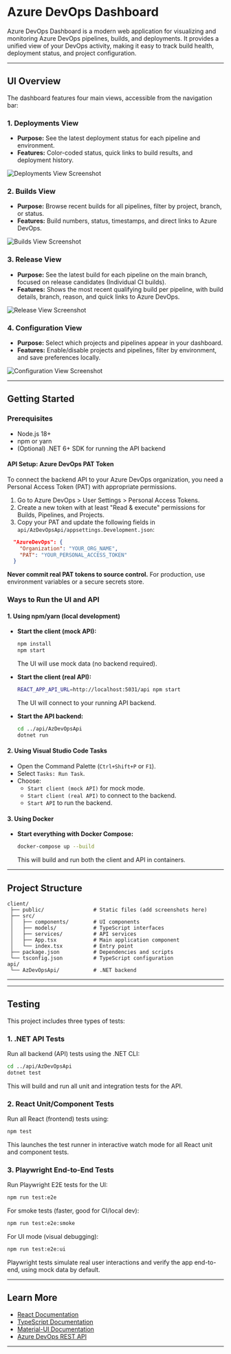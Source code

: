 # Azure DevOps Dashboard

Azure DevOps Dashboard is a modern web application for visualizing and monitoring Azure DevOps pipelines, builds, and deployments. It provides a unified view of your DevOps activity, making it easy to track build health, deployment status, and project configuration.

---


## UI Overview

The dashboard features four main views, accessible from the navigation bar:

### 1. Deployments View
- **Purpose:** See the latest deployment status for each pipeline and environment.
- **Features:** Color-coded status, quick links to build results, and deployment history.

![Deployments View Screenshot](client/screenshots/deployments-view.png)

### 2. Builds View
- **Purpose:** Browse recent builds for all pipelines, filter by project, branch, or status.
- **Features:** Build numbers, status, timestamps, and direct links to Azure DevOps.

![Builds View Screenshot](client/screenshots/builds-view.png)

### 3. Release View
- **Purpose:** See the latest build for each pipeline on the main branch, focused on release candidates (Individual CI builds).
- **Features:** Shows the most recent qualifying build per pipeline, with build details, branch, reason, and quick links to Azure DevOps.

![Release View Screenshot](client/screenshots/release-view.png)

### 4. Configuration View
- **Purpose:** Select which projects and pipelines appear in your dashboard.
- **Features:** Enable/disable projects and pipelines, filter by environment, and save preferences locally.

![Configuration View Screenshot](client/screenshots/configuration-view.png)

---

## Getting Started


### Prerequisites

- Node.js 18+
- npm or yarn
- (Optional) .NET 6+ SDK for running the API backend

#### API Setup: Azure DevOps PAT Token

To connect the backend API to your Azure DevOps organization, you need a Personal Access Token (PAT) with appropriate permissions.

1. Go to Azure DevOps > User Settings > Personal Access Tokens.
2. Create a new token with at least "Read & execute" permissions for Builds, Pipelines, and Projects.
3. Copy your PAT and update the following fields in `api/AzDevOpsApi/appsettings.Development.json`:

```json
  "AzureDevOps": {
    "Organization": "YOUR_ORG_NAME",
    "PAT": "YOUR_PERSONAL_ACCESS_TOKEN"
  }
```

**Never commit real PAT tokens to source control.**
For production, use environment variables or a secure secrets store.

### Ways to Run the UI and API

#### 1. Using npm/yarn (local development)

- **Start the client (mock API):**
  ```bash
  npm install
  npm start
  ```
  The UI will use mock data (no backend required).

- **Start the client (real API):**
  ```bash
  REACT_APP_API_URL=http://localhost:5031/api npm start
  ```
  The UI will connect to your running API backend.

- **Start the API backend:**
  ```bash
  cd ../api/AzDevOpsApi
  dotnet run
  ```

#### 2. Using Visual Studio Code Tasks

- Open the Command Palette (`Ctrl+Shift+P` or `F1`).
- Select `Tasks: Run Task`.
- Choose:
  - `Start client (mock API)` for mock mode.
  - `Start client (real API)` to connect to the backend.
  - `Start API` to run the backend.

#### 3. Using Docker

- **Start everything with Docker Compose:**
  ```bash
  docker-compose up --build
  ```
  This will build and run both the client and API in containers.

---

## Project Structure

```
client/
 ├── public/                # Static files (add screenshots here)
 ├── src/
 │   ├── components/        # UI components
 │   ├── models/            # TypeScript interfaces
 │   ├── services/          # API services
 │   ├── App.tsx            # Main application component
 │   └── index.tsx          # Entry point
 ├── package.json           # Dependencies and scripts
 └── tsconfig.json          # TypeScript configuration
api/
 └── AzDevOpsApi/           # .NET backend
```

---


---

## Testing

This project includes three types of tests:

### 1. .NET API Tests

Run all backend (API) tests using the .NET CLI:

```bash
cd ../api/AzDevOpsApi
dotnet test
```
This will build and run all unit and integration tests for the API.

### 2. React Unit/Component Tests

Run all React (frontend) tests using:

```bash
npm test
```
This launches the test runner in interactive watch mode for all React unit and component tests.

### 3. Playwright End-to-End Tests

Run Playwright E2E tests for the UI:

```bash
npm run test:e2e
```
For smoke tests (faster, good for CI/local dev):
```bash
npm run test:e2e:smoke
```
For UI mode (visual debugging):
```bash
npm run test:e2e:ui
```
Playwright tests simulate real user interactions and verify the app end-to-end, using mock data by default.

---

## Learn More

- [React Documentation](https://reactjs.org/)
- [TypeScript Documentation](https://www.typescriptlang.org/)
- [Material-UI Documentation](https://mui.com/)
- [Azure DevOps REST API](https://learn.microsoft.com/en-us/rest/api/azure/devops/)

---